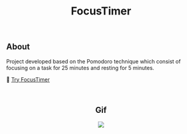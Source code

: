 <div align="center">
  <h1>FocusTimer</h1>
</div>

<br>

## About

Project developed based on the Pomodoro technique which consist of focusing on a task for 25 minutes and resting for 5 minutes.

:link: [Try FocusTimer]()

<br>

<div align="center">
  <h2>Gif</h2>
  <img src="https://user-images.githubusercontent.com/73083955/180661109-859b4da9-f56e-4f31-b730-f32db918c5e4.gif" />
</div>
